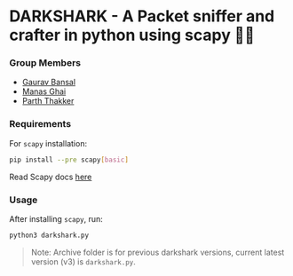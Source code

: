 # DARKSHARK - A Packet sniffer and crafter in python using scapy :technologist:

### Group Members

* [Gaurav Bansal](https://github.com/GGB-21)
* [Manas Ghai](https://github.com/manas0)
* [Parth Thakker](https://github.com/parthdt)

### Requirements 

For `scapy` installation:
```bash
pip install --pre scapy[basic]
```

Read Scapy docs [here](https://scapy.readthedocs.io/)

### Usage

After installing `scapy`, run:
```bash
python3 darkshark.py
```

> Note: Archive folder is for previous darkshark versions, current latest version (v3) is `darkshark.py`.
